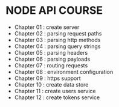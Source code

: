 # NODE API COURSE

<ul>
  <li>Chapter 01 : create server</li>
  <li>Chapter 02 : parsing request paths</li>
  <li>Chapter 03 : parsing http methods</li>
  <li>Chapter 04 : parsing query strings</li>
  <li>Chapter 05 : parsing headers</li>
  <li>Chapter 06 : parsing payloads</li>
  <li>Chapter 07 : routing requests</li>
  <li>Chapter 08 : environment configuration</li>
  <li>Chapter 09 : https support</li>
  <li>Chapter 10 : create data store</li>
  <li>Chapter 11 : create users service</li>
  <li>Chapter 12 : create tokens service</li>
<ul>